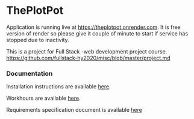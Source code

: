# ThePlotPot

Application is running live at https://theplotpot.onrender.com. It is free version of render so please give it couple of minute to start if service has stopped due to inactivity.

This is a project for Full Stack -web development project course. https://github.com/fullstack-hy2020/misc/blob/master/project.md

### Documentation

Installation instructions are available [here](https://github.com/HVikman/ThePlotPot/blob/main/backend/README.md).

Workhours are available [here](https://github.com/HVikman/ThePlotPot/blob/main/documents/workhours.md).

Requirements specification document is available [here](https://github.com/HVikman/ThePlotPot/blob/main/documents/requirementspecification.md)